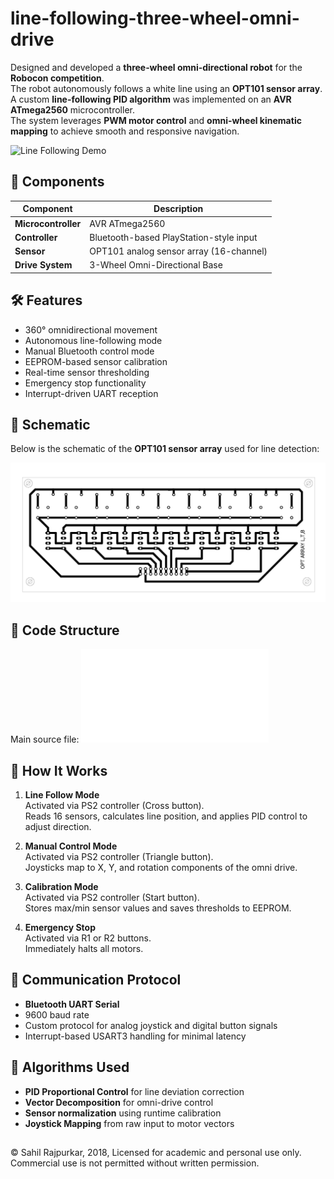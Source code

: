 # line-following-three-wheel-omni-drive

Designed and developed a **three‑wheel omni‑directional robot** for the **Robocon competition**.  
The robot autonomously follows a white line using an **OPT101 sensor array**.  
A custom **line-following PID algorithm** was implemented on an **AVR ATmega2560** microcontroller.  
The system leverages **PWM motor control** and **omni-wheel kinematic mapping** to achieve smooth and responsive navigation.

![Line Following Demo](docs/line-following-three-wheel.gif)


## 🧩 Components

| Component         | Description                             |
|------------------|-----------------------------------------|
| **Microcontroller** | AVR ATmega2560                          |
| **Controller**      | Bluetooth-based PlayStation-style input |
| **Sensor**          | OPT101 analog sensor array (16-channel) |
| **Drive System**    | 3-Wheel Omni-Directional Base           |

## 🛠 Features

- 360° omnidirectional movement
- Autonomous line-following mode
- Manual Bluetooth control mode
- EEPROM-based sensor calibration
- Real-time sensor thresholding
- Emergency stop functionality
- Interrupt-driven UART reception

## 🔧 Schematic

Below is the schematic of the **OPT101 sensor array** used for line detection:

![OPT Array Schematic](docs/schematic-opt-array.png)

## 📁 Code Structure

Main source file: ![main.c](line-follow-3-wheel-omni-drive/line-follow-3-wheel-omni-drive/main.c)

## 🚀 How It Works

1. **Line Follow Mode**  
   Activated via PS2 controller (Cross button).  
   Reads 16 sensors, calculates line position, and applies PID control to adjust direction.

2. **Manual Control Mode**  
   Activated via PS2 controller (Triangle button).  
   Joysticks map to X, Y, and rotation components of the omni drive.

3. **Calibration Mode**  
   Activated via PS2 controller (Start button).  
   Stores max/min sensor values and saves thresholds to EEPROM.

4. **Emergency Stop**  
   Activated via R1 or R2 buttons.  
   Immediately halts all motors.

## 📡 Communication Protocol

- **Bluetooth UART Serial**
- 9600 baud rate
- Custom protocol for analog joystick and digital button signals
- Interrupt-based USART3 handling for minimal latency

## 🧠 Algorithms Used

- **PID Proportional Control** for line deviation correction
- **Vector Decomposition** for omni-drive control
- **Sensor normalization** using runtime calibration
- **Joystick Mapping** from raw input to motor vectors

## 

© Sahil Rajpurkar, 2018, Licensed for academic and personal use only. Commercial use is not permitted without written permission.